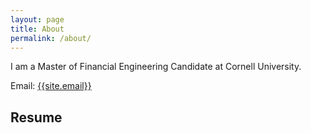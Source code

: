 ```yaml
---
layout: page
title: About
permalink: /about/
---
```

<p>
I am a Master of Financial Engineering Candidate at Cornell University. 
</p>

Email: <a href="mailto:{{site.email}}?Subject=From Blog Site:">{{site.email}}</a>

## Resume
<object data="C:\Users\yj953\Downloads\Yoon.SungMin.2204.pdf" width="100%" height="1000" type='application/pdf'/>

<iframe src="https://drive.google.com/open?id=18xHF4SRS3pEAnxkowZhucR2UFtVALNuD" width="1%" height="900"></iframe>
